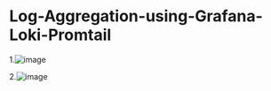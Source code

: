 # Log-Aggregation-using-Grafana-Loki-Promtail
1.![image](https://github.com/user-attachments/assets/744ddd49-65e5-4767-829b-dd8cba6f4d00)

2.![image](https://github.com/user-attachments/assets/ed0d1354-563a-42d7-af30-96ca1578b646)
